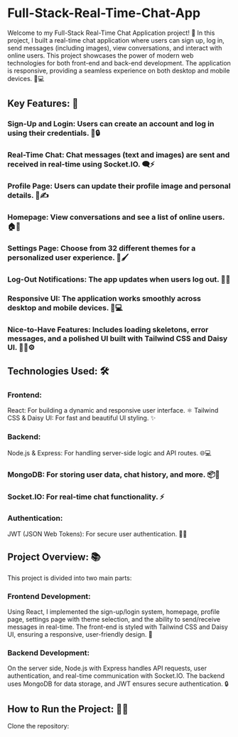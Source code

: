 # Full-Stack-Real-Time-Chat-App
Welcome to my Full-Stack Real-Time Chat Application project! 🚀 In this project, I built a real-time chat application where users can sign up, log in, send messages (including images), view conversations, and interact with online users. This project showcases the power of modern web technologies for both front-end and back-end development. The application is responsive, providing a seamless experience on both desktop and mobile devices. 📱💻

## Key Features: 🔑
### Sign-Up and Login: Users can create an account and log in using their credentials. 📝🔒
### Real-Time Chat: Chat messages (text and images) are sent and received in real-time using Socket.IO. 🗨️⚡
### Profile Page: Users can update their profile image and personal details. 📸✍️
### Homepage: View conversations and see a list of online users. 🏠👥
### Settings Page: Choose from 32 different themes for a personalized user experience. 🎨🖌️
### Log-Out Notifications: The app updates when users log out. 🚪❌
### Responsive UI: The application works smoothly across desktop and mobile devices. 📱💻
### Nice-to-Have Features: Includes loading skeletons, error messages, and a polished UI built with Tailwind CSS and Daisy UI. 🧑‍💻⚙️

## Technologies Used: 🛠️
### Frontend:
React: For building a dynamic and responsive user interface. ⚛️
Tailwind CSS & Daisy UI: For fast and beautiful UI styling. ✨
### Backend:
Node.js & Express: For handling server-side logic and API routes. 🌐💻
### MongoDB: For storing user data, chat history, and more. 📦💾
### Socket.IO: For real-time chat functionality. ⚡
### Authentication:
JWT (JSON Web Tokens): For secure user authentication. 🔑🔐

## Project Overview: 📚
This project is divided into two main parts:

### Frontend Development: 
Using React, I implemented the sign-up/login system, homepage, profile page, settings page with theme selection, and the ability to send/receive messages in real-time. The front-end is styled with Tailwind CSS and Daisy UI, ensuring a responsive, user-friendly design. 🎨

### Backend Development: 
On the server side, Node.js with Express handles API requests, user authentication, and real-time communication with Socket.IO. The backend uses MongoDB for data storage, and JWT ensures secure authentication. 🔒 

## How to Run the Project: 🏃‍♂️
Clone the repository:
